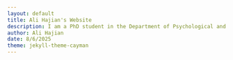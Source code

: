 ```yaml
---
layout: default
title: Ali Hajian's Website
description: I am a PhD student in the Department of Psychological and Brain Sciences at the University of Massachusetts Amherst. My research focuses on the role morality plays in conflict between groups of people, both in the past and present.
author: Ali Hajian
date: 8/6/2025
theme: jekyll-theme-cayman
---
```

